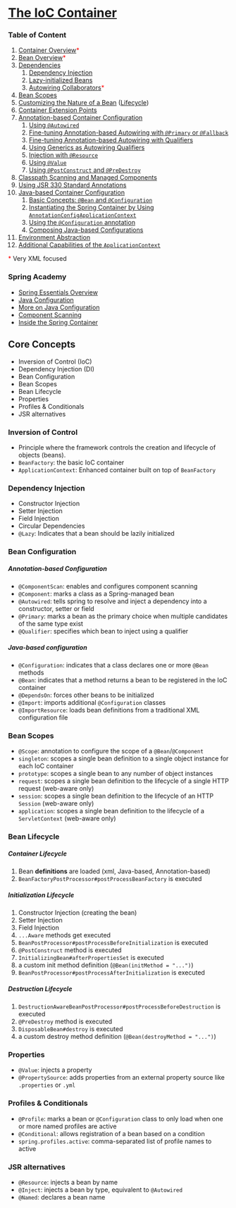 # [The IoC Container](https://docs.spring.io/spring-framework/reference/core/beans/introduction.html)

### Table of Content

1. [Container Overview](https://docs.spring.io/spring-framework/reference/core/beans/basics.html)<span style="color:red">*</span>
2. [Bean Overview](https://docs.spring.io/spring-framework/reference/core/beans/definition.html)<span style="color:red">*</span>
3. [Dependencies](https://docs.spring.io/spring-framework/reference/core/beans/dependencies.html) 
   1. [Dependency Injection](https://docs.spring.io/spring-framework/reference/core/beans/dependencies/factory-collaborators.html) 
   2. [Lazy-initialized Beans](https://docs.spring.io/spring-framework/reference/core/beans/dependencies/factory-lazy-init.html)
   3. [Autowiring Collaborators](https://docs.spring.io/spring-framework/reference/core/beans/dependencies/factory-autowire.html)<span style="color:red">*</span>
4. [Bean Scopes](https://docs.spring.io/spring-framework/reference/core/beans/factory-scopes.html)
5. [Customizing the Nature of a Bean](https://docs.spring.io/spring-framework/reference/core/beans/factory-nature.html) ([Lifecycle](https://docs.spring.io/spring-framework/docs/current/javadoc-api/org/springframework/beans/factory/BeanFactory.html))
6. [Container Extension Points](https://docs.spring.io/spring-framework/reference/core/beans/factory-extension.html)
7. [Annotation-based Container Configuration](https://docs.spring.io/spring-framework/reference/core/beans/annotation-config.html)
   1. [Using `@Autowired`](https://docs.spring.io/spring-framework/reference/core/beans/annotation-config/autowired.html)
   2. [Fine-tuning Annotation-based Autowiring with `@Primary` or `@Fallback`](https://docs.spring.io/spring-framework/reference/core/beans/annotation-config/autowired-primary.html)
   3. [Fine-tuning Annotation-based Autowiring with Qualifiers](https://docs.spring.io/spring-framework/reference/core/beans/annotation-config/autowired-qualifiers.html)
   4. [Using Generics as Autowiring Qualifiers](https://docs.spring.io/spring-framework/reference/core/beans/annotation-config/generics-as-qualifiers.html)
   5. [Injection with `@Resource`](https://docs.spring.io/spring-framework/reference/core/beans/annotation-config/resource.html)
   6. [Using `@Value`](https://docs.spring.io/spring-framework/reference/core/beans/annotation-config/value-annotations.html)
   7. [Using `@PostConstruct` and `@PreDestroy`](https://docs.spring.io/spring-framework/reference/core/beans/annotation-config/postconstruct-and-predestroy-annotations.html)
8. [Classpath Scanning and Managed Components](https://docs.spring.io/spring-framework/reference/core/beans/classpath-scanning.html)
9. [Using JSR 330 Standard Annotations](https://docs.spring.io/spring-framework/reference/core/beans/standard-annotations.html)
10. [Java-based Container Configuration](https://docs.spring.io/spring-framework/reference/core/beans/java.html)
    1. [Basic Concepts: `@Bean` and `@Configuration`](https://docs.spring.io/spring-framework/reference/core/beans/java/basic-concepts.html)
    2. [Instantiating the Spring Container by Using `AnnotationConfigApplicationContext`](https://docs.spring.io/spring-framework/reference/core/beans/java/instantiating-container.html)
    3. [Using the `@Configuration` annotation](https://docs.spring.io/spring-framework/reference/core/beans/java/configuration-annotation.html)
    4. [Composing Java-based Configurations](https://docs.spring.io/spring-framework/reference/core/beans/java/composing-configuration-classes.html)
11. [Environment Abstraction](https://docs.spring.io/spring-framework/reference/core/beans/environment.html)
12. [Additional Capabilities of the `ApplicationContext`](https://docs.spring.io/spring-framework/reference/core/beans/context-introduction.html)

<span style="color: red">*</span> Very XML focused

### Spring Academy
- [Spring Essentials Overview](https://spring.academy/courses/spring-framework-essentials/lessons/what-is-spring-framework)
- [Java Configuration](https://spring.academy/courses/spring-framework-essentials/lessons/spring-essentials-java-config-quickstart)
- [More on Java Configuration](https://spring.academy/courses/spring-framework-essentials/lessons/spring-essentials-more-java-config-external-properties)
- [Component Scanning](https://spring.academy/courses/spring-framework-essentials/lessons/spring-essentials-component-scanning-configuration)
- [Inside the Spring Container](https://spring.academy/courses/spring-framework-essentials/lessons/spring-essentials-spring-container-initialization-1)

## Core Concepts
- Inversion of Control (IoC)
- Dependency Injection (DI)
- Bean Configuration
- Bean Scopes
- Bean Lifecycle
- Properties
- Profiles & Conditionals
- JSR alternatives

### Inversion of Control
- Principle where the framework controls the creation and lifecycle of objects (beans).
- `BeanFactory`: the basic IoC container
- `ApplicationContext`: Enhanced container built on top of `BeanFactory`

### Dependency Injection
- Constructor Injection
- Setter Injection
- Field Injection
- Circular Dependencies
- `@Lazy`: Indicates that a bean should be lazily initialized

### Bean Configuration

##### Annotation-based Configuration
- `@ComponentScan`: enables and configures component scanning
- `@Component`: marks a class as a Spring-managed bean
- `@Autowired`: tells spring to resolve and inject a dependency into a constructor, setter or field
- `@Primary`: marks a bean as the primary choice when multiple candidates of the same type exist
- `@Qualifier`: specifies which bean to inject using a qualifier

##### Java-based configuration
- `@Configuration`: indicates that a class declares one or more `@Bean` methods
- `@Bean`: indicates that a method returns a bean to be registered in the IoC container
- `@DependsOn`: forces other beans to be initialized
- `@Import`: imports additional `@Configuration` classes
- `@ImportResource`: loads bean definitions from a traditional XML configuration file

### Bean Scopes
- `@Scope`: annotation to configure the scope of a `@Bean`/`@Component`
- `singleton`: scopes a single bean definition to a single object instance for each IoC container
- `prototype`: scopes a single bean to any number of object instances
- `request`: scopes a single bean definition to the lifecycle of a single HTTP request (web-aware only)
- `session`: scopes a single bean definition to the lifecycle of an HTTP `Session` (web-aware only)
- `application`: scopes a single bean definition to the lifecycle of a `ServletContext` (web-aware only)

### Bean Lifecycle

##### Container Lifecycle
1. Bean **definitions** are loaded (xml, Java-based, Annotation-based)
2. `BeanFactoryPostProcessor#postProcessBeanFactory` is executed

##### Initialization Lifecycle
1. Constructor Injection (creating the bean)
2. Setter Injection
3. Field Injection
4. `...Aware` methods get executed
5. `BeanPostProcessor#postProcessBeforeInitialization` is executed
6. `@PostConstruct` method is executed
7. `InitializingBean#afterPropertiesSet` is executed
8. a custom init method definition (`@Bean(initMethod = "...")`)
9. `BeanPostProcessor#postProcessAfterInitialization` is executed

##### Destruction Lifecycle
1. `DestructionAwareBeanPostProcessor#postProcessBeforeDestruction` is executed
2. `@PreDestroy` method is executed
3. `DisposableBean#destroy` is executed
4. a custom destroy method definition (`@Bean(destroyMethod = "...")`)

### Properties
- `@Value`: injects a property
- `@PropertySource`: adds properties from an external property source like `.properties` or `.yml`

### Profiles & Conditionals
- `@Profile`: marks a bean or `@Configuration` class to only load when one or more named profiles are active
- `@Conditional`: allows registration of a bean based on a condition
- `spring.profiles.active`: comma-separated list of profile names to active

### JSR alternatives
- `@Resource`: injects a bean by name
- `@Inject`: injects a bean by type, equivalent to `@Autowired`
- `@Named`: declares a bean name
